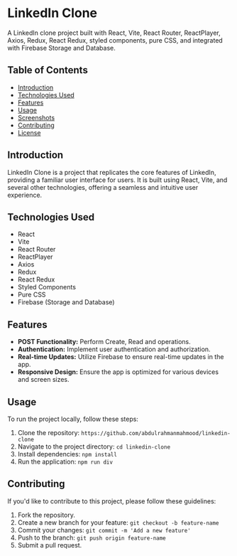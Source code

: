 # LinkedIn Clone

A LinkedIn clone project built with React, Vite, React Router, ReactPlayer, Axios, Redux, React Redux, styled components, pure CSS, and integrated with Firebase Storage and Database.

## Table of Contents

- [Introduction](#introduction)
- [Technologies Used](#technologies-used)
- [Features](#features)
- [Usage](#usage)
- [Screenshots](#screenshots)
- [Contributing](#contributing)
- [License](#license)

## Introduction

LinkedIn Clone is a project that replicates the core features of LinkedIn, providing a familiar user interface for users. It is built using React, Vite, and several other technologies, offering a seamless and intuitive user experience.

## Technologies Used

- React
- Vite
- React Router
- ReactPlayer
- Axios
- Redux
- React Redux
- Styled Components
- Pure CSS
- Firebase (Storage and Database)

## Features

- **POST Functionality:** Perform Create, Read and operations.
- **Authentication:** Implement user authentication and authorization.
- **Real-time Updates:** Utilize Firebase to ensure real-time updates in the app.
- **Responsive Design:** Ensure the app is optimized for various devices and screen sizes.

## Usage

To run the project locally, follow these steps:

1. Clone the repository: `https://github.com/abdulrahmanmahmood/linkedin-clone`
2. Navigate to the project directory: `cd linkedin-clone`
3. Install dependencies: `npm install`
4. Run the application: `npm run div`


## Contributing

If you'd like to contribute to this project, please follow these guidelines:

1. Fork the repository.
2. Create a new branch for your feature: `git checkout -b feature-name`
3. Commit your changes: `git commit -m 'Add a new feature'`
4. Push to the branch: `git push origin feature-name`
5. Submit a pull request.

